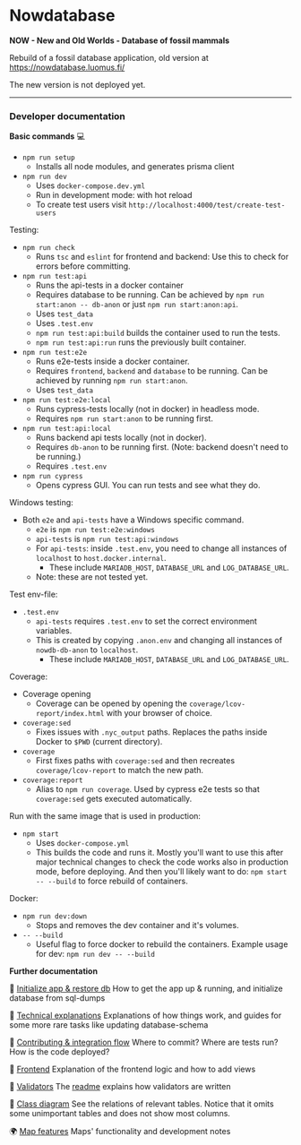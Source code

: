 # Nowdatabase

**NOW - New and Old Worlds - Database of fossil mammals**

Rebuild of a fossil database application, old version at https://nowdatabase.luomus.fi/

The new version is not deployed yet.

---

### Developer documentation

**Basic commands** :computer:

- `npm run setup`
  - Installs all node modules, and generates prisma client
- `npm run dev`
  - Uses `docker-compose.dev.yml`
  - Run in development mode: with hot reload
  - To create test users visit `http://localhost:4000/test/create-test-users`

Testing:

- `npm run check`
  - Runs `tsc` and `eslint` for frontend and backend: Use this to check for errors before committing.
- `npm run test:api`
  - Runs the api-tests in a docker container
  - Requires database to be running. Can be achieved by `npm run start:anon -- db-anon` or just `npm run start:anon:api`.
  - Uses `test_data`
  - Uses `.test.env`
  - `npm run test:api:build` builds the container used to run the tests.
  - `npm run test:api:run` runs the previously built container.
- `npm run test:e2e`
  - Runs e2e-tests inside a docker container.
  - Requires `frontend`, `backend` and `database` to be running. Can be achieved by running `npm run start:anon`.
  - Uses `test_data`
- `npm run test:e2e:local`
  - Runs cypress-tests locally (not in docker) in headless mode.
  - Requires `npm run start:anon` to be running first.
- `npm run test:api:local`
  - Runs backend api tests locally (not in docker).
  - Requires `db-anon` to be running first. (Note: backend doesn't need to be running.)
  - Requires `.test.env`
- `npm run cypress`
  - Opens cypress GUI. You can run tests and see what they do.

Windows testing:

- Both `e2e` and `api-tests` have a Windows specific command.
  - `e2e` is `npm run test:e2e:windows`
  - `api-tests` is `npm run test:api:windows`
  - For `api-tests`: inside `.test.env`, you need to change all instances of `localhost` to `host.docker.internal`.
    - These include `MARIADB_HOST`, `DATABASE_URL` and `LOG_DATABASE_URL`.
  - Note: these are not tested yet.

Test env-file:

- `.test.env`
  - `api-tests` requires `.test.env` to set the correct environment variables.
  - This is created by copying `.anon.env` and changing all instances of `nowdb-db-anon` to `localhost`.
    - These include `MARIADB_HOST`, `DATABASE_URL` and `LOG_DATABASE_URL`.

Coverage:

- Coverage opening
  - Coverage can be opened by opening the `coverage/lcov-report/index.html` with your browser of choice.
- `coverage:sed`
  - Fixes issues with `.nyc_output` paths. Replaces the paths inside Docker to `$PWD` (current directory).
- `coverage`
  - First fixes paths with `coverage:sed` and then recreates `coverage/lcov-report` to match the new path.
- `coverage:report`
  - Alias to `npm run coverage`. Used by cypress e2e tests so that `coverage:sed` gets executed automatically.

Run with the same image that is used in production:

- `npm start`
  - Uses `docker-compose.yml`
  - This builds the code and runs it. Mostly you'll want to use this after major technical changes to check the code works also in production mode, before deploying. And then you'll likely want to do: `npm start -- --build` to force rebuild of containers.

Docker:

- `npm run dev:down`
  - Stops and removes the dev container and it's volumes.
- `-- --build`
  - Useful flag to force docker to rebuild the containers. Example usage for dev: `npm run dev -- --build`

**Further documentation**

:rocket: [Initialize app & restore db](documentation/init.md) How to get the app up & running, and initialize database from sql-dumps

:wrench: [Technical explanations](documentation/guides/technical_explanations.md) Explanations of how things work, and guides for some more rare tasks like updating database-schema

:raised_hands: [Contributing & integration flow](documentation/guides/contributing.md) Where to commit? Where are tests run? How is the code deployed?

:memo: [Frontend](documentation/components/frontend.md) Explanation of the frontend logic and how to add views

:mag_right: [Validators](frontend/src/shared/validators/) The [readme](frontend/src/shared/validators/README.md) explains how validators are written

:mag_right: [Class diagram](documentation/class_diagram.md) See the relations of relevant tables. Notice that it omits some unimportant tables and does not show most columns.

:earth_africa: [Map features](/documentation/components/map_features.md) Maps' functionality and development notes
